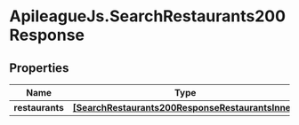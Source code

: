 # ApileagueJs.SearchRestaurants200Response

## Properties

Name | Type | Description | Notes
------------ | ------------- | ------------- | -------------
**restaurants** | [**[SearchRestaurants200ResponseRestaurantsInner]**](SearchRestaurants200ResponseRestaurantsInner.md) |  | [optional] 



